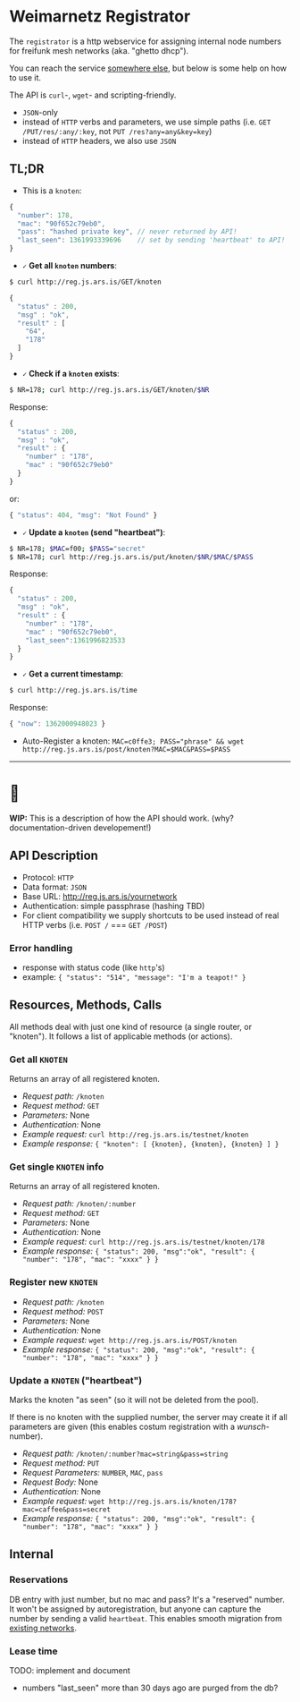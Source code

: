 # Weimarnetz Registrator

The `registrator` is a http webservice for assigning internal node numbers for freifunk mesh networks (aka. "ghetto dhcp").

You can reach the service [somewhere else](http://reg.js.ars.is), but below is some help on how to use it.  

The API is `curl`-, `wget`- and scripting-friendly.

- `JSON`-only
- instead of `HTTP` verbs and parameters, we use simple paths (i.e. `GET /PUT/res/:any/:key`, not `PUT /res?any=any&key=key`)
- instead of `HTTP` headers, we also use `JSON`

## TL;DR

- This is a `knoten`:  
```js
{
  "number": 178,
  "mac": "90f652c79eb0",
  "pass": "hashed private key", // never returned by API!
  "last_seen": 1361993339696    // set by sending 'heartbeat' to API!
}
```

- `✓` **Get all `knoten` numbers**:  
```sh
$ curl http://reg.js.ars.is/GET/knoten
```
```js
{
  "status" : 200,
  "msg" : "ok",
  "result" : [
    "64",
    "178"
  ]
}
```

- `✓` **Check if a `knoten` exists**:  
```sh
$ NR=178; curl http://reg.js.ars.is/GET/knoten/$NR
```
Response:
```js
{
  "status" : 200,
  "msg" : "ok",
  "result" : {
    "number" : "178",
    "mac" : "90f652c79eb0"
  }
}
```
or:
```js
{ "status": 404, "msg": "Not Found" }
```

- `✓` **Update a `knoten` (send "heartbeat")**:  
```sh
$ NR=178; $MAC=f00; $PASS="secret" 
$ NR=178; curl http://reg.js.ars.is/put/knoten/$NR/$MAC/$PASS
```
Response:
```js
{
  "status" : 200,
  "msg" : "ok",
  "result" : {
    "number" : "178",
    "mac" : "90f652c79eb0",
    "last_seen":1361996823533
  }
}
```

- `✓` **Get a current timestamp**:  
```sh
$ curl http://reg.js.ars.is/time
```
Response:
```js
{ "now": 1362000948023 }
```

- Auto-Register a knoten: `MAC=c0ffe3; PASS="phrase" && wget http://reg.js.ars.is/post/knoten?MAC=$MAC&PASS=$PASS`


---

# :construction:

**WIP:** This is a description of how the API should work. 
(why? documentation-driven developement!)


## API Description

- Protocol: `HTTP`
- Data format: `JSON`
- Base URL: <http://reg.js.ars.is/yournetwork>
- Authentication: simple passphrase (hashing TBD)
- For client compatibility we supply shortcuts to be used instead of real HTTP verbs (i.e. `POST /` === `GET /POST`)

### Error handling

- response with status code (like `http`'s)
- example: `{ "status": "514", "message": "I'm a teapot!" }`

## Resources, Methods, Calls

All methods deal with just one kind of resource (a single router, or "knoten").
It follows a list of applicable methods (or actions).

### Get all `KNOTEN`

Returns an array of all registered knoten.

- *Request path:* `/knoten`
- *Request method:* `GET`
- *Parameters:* None
- *Authentication:* None
- *Example request:* `curl http://reg.js.ars.is/testnet/knoten`
- *Example response:* `{ "knoten": [ {knoten}, {knoten}, {knoten} ] }`

### Get single `KNOTEN` info

Returns an array of all registered knoten.

- *Request path:* `/knoten/:number`
- *Request method:* `GET`
- *Parameters:* None
- *Authentication:* None
- *Example request:* `curl http://reg.js.ars.is/testnet/knoten/178`
- *Example response:* `{ "status": 200, "msg":"ok", "result": { "number": "178", "mac": "xxxx" } }`

### Register new `KNOTEN`

- *Request path:* `/knoten`
- *Request method:* `POST`
- *Parameters:* None
- *Authentication:* None
- *Example request:* `wget http://reg.js.ars.is/POST/knoten`
- *Example response:* `{ "status": 200, "msg":"ok", "result": { "number": "178", "mac": "xxxx" } }`


### Update a `KNOTEN` ("heartbeat")

Marks the knoten "as seen" (so it will not be deleted from the pool).

If there is no knoten with the supplied number, the server may create it if all parameters are given (this enables costum registration with a *wunsch*-number).

- *Request path:* `/knoten/:number?mac=string&pass=string`
- *Request method:* `PUT`
- *Request Parameters:* `NUMBER`, `MAC`, `pass`
- *Request Body:* None
- *Authentication:* None
- *Example request:* `wget http://reg.js.ars.is/knoten/178?mac=caffee&pass=secret`
- *Example response:* `{ "status": 200, "msg":"ok", "result": { "number": "178", "mac": "xxxx" } }`


## Internal

### Reservations

DB entry with just number, but no mac and pass? It's a "reserved" number. It won't be assigned by autoregistration, but anyone can capture the number by sending a valid `heartbeat`.
This enables smooth migration from [existing networks](https://github.com/eins78/registrator/blob/master/weimarnetz.json).

### Lease time

TODO: implement and document

- numbers "last_seen" more than 30 days ago are purged from the db?